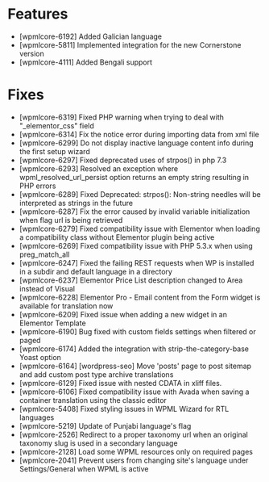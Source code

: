 # Features
* [wpmlcore-6192] Added Galician language
* [wpmlcore-5811] Implemented integration for the new Cornerstone version
* [wpmlcore-4111] Added Bengali support

# Fixes
* [wpmlcore-6319] Fixed PHP warning when trying to deal with "_elementor_css" field
* [wpmlcore-6314] Fix the notice error during importing data from xml file
* [wpmlcore-6299] Do not display inactive language content info during the first setup wizard
* [wpmlcore-6297] Fixed deprecated uses of strpos() in php 7.3
* [wpmlcore-6293] Resolved an exception where wpml_resolved_url_persist option returns an empty string resulting in PHP errors
* [wpmlcore-6289] Fixed Deprecated: strpos(): Non-string needles will be interpreted as strings in the future
* [wpmlcore-6287] Fix the error caused by invalid variable initialization when flag url is being retrieved
* [wpmlcore-6279] Fixed compatibility issue with Elementor when loading a compatibility class without Elementor plugin being active
* [wpmlcore-6269] Fixed compatibility issue with PHP 5.3.x when using preg_match_all
* [wpmlcore-6247] Fixed the failing REST requests when WP is installed in a subdir and default language in a directory
* [wpmlcore-6237] Elementor Price List description changed to Area instead of Visual
* [wpmlcore-6228] Elementor Pro - Email content from the Form widget is available for translation now
* [wpmlcore-6209] Fixed issue when adding a new widget in an Elementor Template
* [wpmlcore-6190] Bug fixed with custom fields settings when filtered or paged
* [wpmlcore-6174] Added the integration with strip-the-category-base Yoast option
* [wpmlcore-6164] [wordpress-seo] Move 'posts' page to post sitemap and add custom post type archive translations
* [wpmlcore-6129] Fixed issue with nested CDATA in xliff files.
* [wpmlcore-6106] Fixed compatibility issue with Avada when saving a container translation using the classic editor
* [wpmlcore-5408] Fixed styling issues in WPML Wizard for RTL languages
* [wpmlcore-5219] Update of Punjabi language's flag
* [wpmlcore-2526] Redirect to a proper taxonomy url when an original taxonomy slug is used in a secondary language
* [wpmlcore-2128] Load some WPML resources only on required pages
* [wpmlcore-2041] Prevent users from changing site's language under Settings/General when WPML is active
